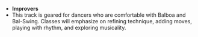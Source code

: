 * __Improvers__
* This track is geared for dancers who are comfortable with Balboa and Bal-Swing. Classes will emphasize on refining technique, adding moves, playing with rhythm, and exploring musicality.
